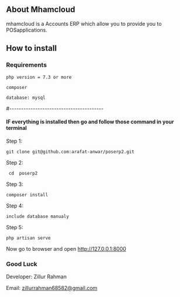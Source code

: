 ## About Mhamcloud

mhamcloud is a Accounts ERP which allow you to provide you to POSapplications.

## How to install

### Requirements 
`` php version = 7.3 or more ``

`` composer ``

`` database: mysql ``



#----------------------------------------
#### IF everything is installed then go and follow those command in your terminal


Step 1:

`` git clone git@github.com:arafat-anwar/poserp2.git ``

Step 2:

`` cd  poserp2``

Step 3:

`` composer install ``

Step 4:

`` include database manualy ``

Step 5:

`` php artisan serve ``

Now go to browser and open http://127.0.0.1:8000

### Good Luck

Developer: Zillur Rahman

Email: zillurrahman68582@gmail.com

